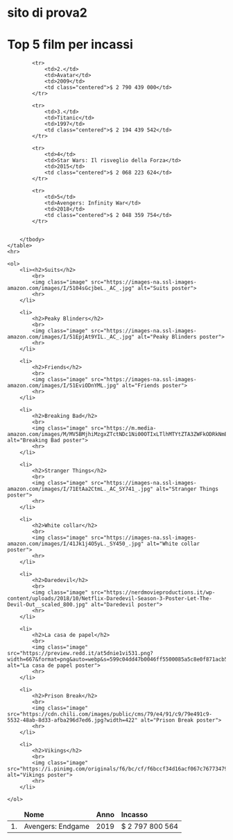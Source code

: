 # sito di prova2
<!DOCTYPE html>
<html lang="it">
<head>
	<link rel="stylesheet" type="text/css" href="style.css">
	<meta charset="UTF-8">
 	<meta name="descrizione" content="Clicca su questo sito">
	<title>TOP 5 film per incassi</title>
</head>
<body>
	<h1 class="centered">Top 5 film per incassi</h1>
	<table class="center">
		<thead>
			<tr>
				<td>&nbsp;</td>
				<td class="centered"><b>Nome</b></td>
				<td><b>Anno</b></td>
				<td class="centered"><b>Incasso</b></td>
			</tr>
		</thead>
		<tbody>
			<tr>
				<td>1.</td>
				<td>Avengers: Endgame</td>
				<td>2019</td>
				<td class="centered">$ 2 797 800 564</td>
			</tr>

			<tr>
				<td>2.</td>
				<td>Avatar</td>
				<td>2009</td>
				<td class="centered">$ 2 790 439 000</td>
			</tr>

			<tr>
				<td>3.</td>
				<td>Titanic</td>
				<td>1997</td>
				<td class="centered">$ 2 194 439 542</td>
			</tr>

			<tr>
				<td>4</td>
				<td>Star Wars: Il risveglio della Forza</td>
				<td>2015</td>
				<td class="centered">$ 2 068 223 624</td>
			</tr>

			<tr>
				<td>5</td>
				<td>Avengers: Infinity War</td>
				<td>2018</td>
				<td class="centered">$ 2 048 359 754</td>
			</tr>

			
		</tbody>
	</table>
	<hr>

	<ol>
		<li><h2>Suits</h2>
			<br>
			<img class="image" src="https://images-na.ssl-images-amazon.com/images/I/5104sGcjbeL._AC_.jpg" alt="Suits poster">
			<hr>
		</li>

		<li>
			<h2>Peaky Blinders</h2>
			<br>
			<img class="image" src="https://images-na.ssl-images-amazon.com/images/I/51EpjAt9YIL._AC_.jpg" alt="Peaky Blinders poster">
			<hr>
        </li>

		<li>
			<h2>Friends</h2>
			<br>
			<img class="image" src="https://images-na.ssl-images-amazon.com/images/I/51EviODnYML.jpg" alt="Friends poster">
			<hr>
		</li>

		<li>
			<h2>Breaking Bad</h2>
			<br>
			<img class="image" src="https://m.media-amazon.com/images/M/MV5BMjhiMzgxZTctNDc1Ni00OTIxLTlhMTYtZTA3ZWFkODRkNmE2XkEyXkFqcGdeQXVyNzkwMjQ5NzM@._V1_.jpg" alt="Breaking Bad poster">
			<hr>
		</li>

		<li>
            <h2>Stranger Things</h2>
            <br>
			<img class="image" src="https://images-na.ssl-images-amazon.com/images/I/71EtAa2CtmL._AC_SY741_.jpg" alt="Stranger Things poster">
			<hr>
		</li>

		<li>
			<h2>White collar</h2>
			<br>
			<img class="image" src="https://images-na.ssl-images-amazon.com/images/I/41Jk1j4O5yL._SY450_.jpg" alt="White collar poster">
			<hr>
		</li>

		<li>
			<h2>Daredevil</h2>
			<br>
			<img class="image" src="https://nerdmovieproductions.it/wp-content/uploads/2018/10/Netflix-Daredevil-Season-3-Poster-Let-The-Devil-Out__scaled_800.jpg" alt="Daredevil poster">
			<hr>
		</li>

		<li>
			<h2>La casa de papel</h2>
			<br>
			<img class="image" src="https://preview.redd.it/at5dnie1vi531.png?width=667&format=png&auto=webp&s=599c04dd47b0046ff5500085a5c8e0f871acb5e4" alt="La casa de papel poster">
			<hr>
		</li>

		<li>
			<h2>Prison Break</h2>
			<br>
			<img class="image" src="https://cdn.chili.com/images/public/cms/79/e4/91/c9/79e491c9-5532-48ab-8d33-afba296d7ed6.jpg?width=422" alt="Prison Break poster">
			<hr>
		</li>

		<li>
			<h2>Vikings</h2>
			<br>
			<img class="image" src="https://i.pinimg.com/originals/f6/bc/cf/f6bccf34d16acf067c767734799d67c7.jpg" alt="Vikings poster">
			<hr>
		</li>

	</ol>

</body>
</html>
